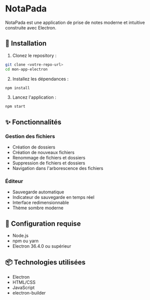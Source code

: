# NotaPada

NotaPada est une application de prise de notes moderne et intuitive construite avec Electron.

## 🚀 Installation

1. Clonez le repository :
```bash
git clone <votre-repo-url>
cd mon-app-electron
```

2. Installez les dépendances :
```bash
npm install
```

3. Lancez l'application :
```bash
npm start
```

## ✨ Fonctionnalités

### Gestion des fichiers
- Création de dossiers
- Création de nouveaux fichiers
- Renommage de fichiers et dossiers
- Suppression de fichiers et dossiers
- Navigation dans l'arborescence des fichiers

### Éditeur
- Sauvegarde automatique
- Indicateur de sauvegarde en temps réel
- Interface redimensionnable
- Thème sombre moderne

## 🔧 Configuration requise

- Node.js
- npm ou yarn
- Electron 36.4.0 ou supérieur

## 📦 Technologies utilisées

- Electron
- HTML/CSS
- JavaScript
- electron-builder